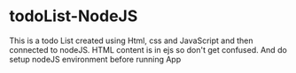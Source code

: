 # todoList-NodeJS

This is a todo List created using Html, css and JavaScript and then connected to nodeJS.
HTML content is in ejs so don't get confused.
And do setup nodeJS environment before running App
